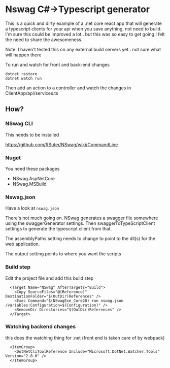 # Nswag C#->Typescript generator

This is a quick and dirty example of a .net core react app that will generate a typescript clients for your api when you save anything, not need to build.  I'm sure this could be improved a lot.. but this was so easy to get going I felt the need to share the awesomeness.

Note: I haven't tested this on any external build servers yet.. not sure what will happen there

To run and watch for front and back-end changes

```
dotnet restore
dotnet watch run
```

Then add an action to a controller and watch the changes in ClientApp/api/services.ts

## How?

### NSwag CLI

This needs to be installed

https://github.com/RSuter/NSwag/wiki/CommandLine

### Nuget

You need these packages

* NSwag.AspNetCore
* NSwag.MSBuild

### Nswag.json

Have a look at `nswag.json`

There's not much going on.  NSwag generates a swagger file somewhere using the swaggerGenerator settings.  Then swaggerToTypeScriptClient settings to generate the typescript client from that.

The assemblyPaths setting needs to change to point to the dll(s) for the web application. 

The output setting points to where you want the scripts

### Build step

Edit the project file and add this build step

```
  <Target Name="NSwag" AfterTargets="Build">
    <Copy SourceFiles="@(Reference)" DestinationFolder="$(OutDir)References" />
    <Exec Command="$(NSwagExe_Core20) run nswag.json /variables:Configuration=$(Configuration)" />
    <RemoveDir Directories="$(OutDir)References" />
  </Target>

```

### Watching backend changes

this does the watching thing for .net (front end is taken care of by webpack)

```
  <ItemGroup>
    <DotNetCliToolReference Include="Microsoft.DotNet.Watcher.Tools" Version="2.0.0" />
  </ItemGroup>

```
